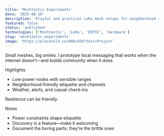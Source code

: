 ```yaml
---
title: 'Meshtastic Experiments'
date: '2025-08-30'
description: 'Playful and practical LoRa mesh setups for neighborhood resilience and simple fun.'
featured: false
status: 'published'
technologies: ['Meshtastic', 'LoRa', 'ESP32', 'Hardware']
slug: 'meshtastic-experiments'
image: 'https://placehold.co/800x450?text=Project'
---
```


Small meshes, big smiles. I prototype local messaging that works when the internet doesn’t—and builds community when it does.

Highlights

- Low‑power nodes with sensible ranges
- Neighborhood‑friendly etiquette and channels
- Weather, alerts, and casual check‑ins

Resilience can be friendly.

Notes

- Power constraints shape etiquette
- Discovery is a feature—make it welcoming
- Document the boring parts; they’re the brittle ones
